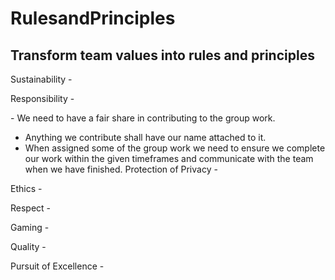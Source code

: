 # RulesandPrinciples
## Transform team values into rules and principles

Sustainability -
<!--Justin-->
Responsibility -
<!--Zach-->- We need to have a fair share in contributing to the group work.
- Anything we contribute shall have our name attached to it.
- When assigned some of the group work we need to ensure we complete our work within the given timeframes and communicate with the team when we have finished.
Protection of Privacy -
<!--Matt-->
Ethics -
<!--Mark-->
Respect - 
<!--Swar-->
Gaming -
<!--Swar-->
Quality -
<!--Mak-->
Pursuit of Excellence -
<!--Mak-->
